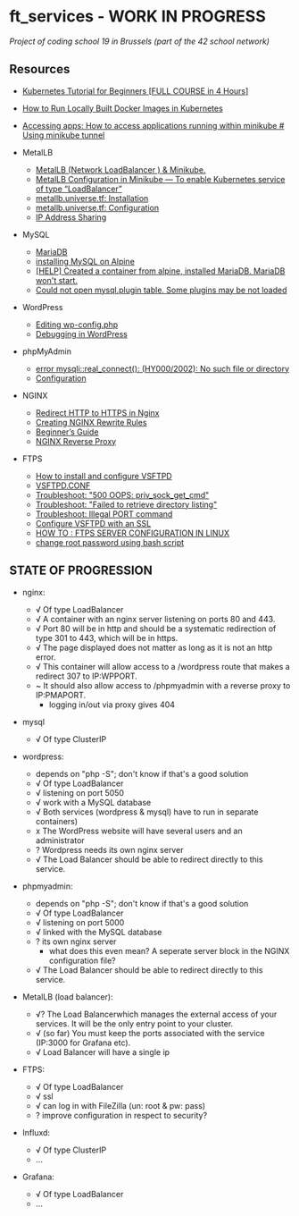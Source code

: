 # ft_services - WORK IN PROGRESS
_Project of coding school 19 in Brussels (part of the 42 school network)_

## Resources
- [Kubernetes Tutorial for Beginners [FULL COURSE in 4 Hours]](https://www.youtube.com/watch?v=X48VuDVv0do)

- [How to Run Locally Built Docker Images in Kubernetes](https://medium.com/swlh/how-to-run-locally-built-docker-images-in-kubernetes-b28fbc32cc1d)
- [Accessing apps: How to access applications running within minikube # Using minikube tunnel](https://minikube.sigs.k8s.io/docs/handbook/accessing/#using-minikube-tunnel)

- MetalLB
	- [MetalLB (Network LoadBalancer ) & Minikube.](https://medium.com/@shoaib_masood/metallb-network-loadbalancer-minikube-335d846dfdbe)
	- [MetalLB Configuration in Minikube — To enable Kubernetes service of type “LoadBalancer”](https://medium.com/faun/metallb-configuration-in-minikube-to-enable-kubernetes-service-of-type-loadbalancer-9559739787df)
	- [metallb.universe.tf: Installation](https://metallb.universe.tf/installation/)
	- [metallb.universe.tf: Configuration](https://metallb.universe.tf/configuration/)
	- [IP Address Sharing](https://metallb.universe.tf/usage/#ip-address-sharing)

- MySQL
	- [MariaDB](https://wiki.alpinelinux.org/wiki/MariaDB)
	- [installing MySQL on Alpine](https://wiki.alpinelinux.org/wiki/Mysql)
	- [[HELP] Created a container from alpine, installed MariaDB. MariaDB won't start.](https://www.reddit.com/r/docker/comments/3ucc8y/help_created_a_container_from_alpine_installed/)
	- [Could not open mysql.plugin table. Some plugins may be not loaded](https://stackoverflow.com/questions/34198735/could-not-open-mysql-plugin-table-some-plugins-may-be-not-loaded)

- WordPress
	- [Editing wp-config.php](https://wordpress.org/support/article/editing-wp-config-php/#set-database-host)
	- [Debugging in WordPress](https://wordpress.org/support/article/debugging-in-wordpress/)

- phpMyAdmin
	- [error mysqli::real_connect(): (HY000/2002): No such file or directory](https://stackoverflow.com/questions/29928109/getting-error-mysqlireal-connect-hy000-2002-no-such-file-or-directory-wh)
	- [Configuration](https://docs.phpmyadmin.net/en/latest/config.html)

- NGINX
	- [Redirect HTTP to HTTPS in Nginx](https://linuxize.com/post/redirect-http-to-https-in-nginx/#:~:text=The%20preferred%20method%20to%20redirect,unpredictable%20behavior%20of%20the%20server.)
	- [Creating NGINX Rewrite Rules](https://www.nginx.com/blog/creating-nginx-rewrite-rules/)
	- [Beginner’s Guide](http://nginx.org/en/docs/beginners_guide.html)
	- [NGINX Reverse Proxy](https://docs.nginx.com/nginx/admin-guide/web-server/reverse-proxy/)

- FTPS
	- [How to install and configure VSFTPD](https://www.howtoforge.com/tutorial/how-to-install-and-configure-vsftpd/)
	- [VSFTPD.CONF](http://vsftpd.beasts.org/vsftpd_conf.html)
	- [Troubleshoot: "500 OOPS: priv_sock_get_cmd"](https://www.liquidweb.com/kb/error-500-oops-priv_sock_get_cmd-on-fedora-20-solved/)
	- [Troubleshoot: "Failed to retrieve directory listing"](https://serverfault.com/questions/555541/failed-to-retrieve-directory-listing-in-filezilla-connecting-to-vsftpd)
	- [Troubleshoot: Illegal PORT command](https://askubuntu.com/questions/358603/vsftpd-illegal-port-command)
	- [Configure VSFTPD with an SSL](https://www.liquidweb.com/kb/configure-vsftpd-ssl/)
	- [HOW TO : FTPS SERVER CONFIGURATION IN LINUX](https://www.linuxnix.com/ftps-server-configuration/)
	- [change root password using bash script](https://stackoverflow.com/questions/52211476/change-root-password-using-bash-script)


## STATE OF PROGRESSION

- nginx:
	- √ Of type LoadBalancer
	- √ A container with an nginx server listening on ports 80 and 443.
	- √ Port 80 will be in http and should be a systematic redirection of type 301 to 443, which will be in https.
	- √ The page displayed does not matter as long as it is not an http error.
	- √ This container will allow access to a /wordpress route that makes a redirect 307 to IP:WPPORT.
	- ~ It should also allow access to /phpmyadmin with a reverse proxy to IP:PMAPORT.
		- logging in/out via proxy gives 404

- mysql
	- √ Of type ClusterIP

- wordpress:
	- depends on "php -S"; don't know if that's a good solution
	- √ Of type LoadBalancer
	- √ listening on port 5050
	- √ work with a MySQL database
	- √ Both services (wordpress & mysql) have to run in separate containers)
	- x The WordPress website will have several users and an administrator
	- ? Wordpress needs its own nginx server
	- √ The Load Balancer should be able to redirect directly to this service.

- phpmyadmin:
	- depends on "php -S"; don't know if that's a good solution
	- √ Of type LoadBalancer
	- √ listening on port 5000
	- √ linked with the MySQL database
	- ? its own nginx server
		- what does this even mean? A seperate server block in the NGINX configuration file?
	- √ The Load Balancer should be able to redirect directly to this service.

- MetalLB (load balancer):
	- √? The Load Balancerwhich manages the external access of your services. It will be the only entry point to your cluster.
	- √ (so far) You must keep the ports associated with the service (IP:3000 for Grafana etc).
	- √ Load Balancer will have a single ip
	
- FTPS:
	- √ Of type LoadBalancer
	- √ ssl
	- √ can log in with FileZilla (un: root & pw: pass)
	- ? improve configuration in respect to security?
	
- Influxd:
	- √ Of type ClusterIP
	- ...

- Grafana:
	- √ Of type LoadBalancer
	- ...